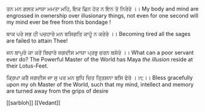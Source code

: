 ਤਨ ਮਨ ਗਲਤ ਮਾਯਾ ਮਮਤਾ ਮਹਿ, ਇਕ ਛਿਨ ਹੋਤ ਨ ਇਨ ਤੇ ਨਿਰੇਰੋ ।।
My body and mind are engrossed in ownership over illusionary things, not even for one second will my mind ever be free from this bondage !

ਥਾਕ ਪਰੇ ਸਭ ਹੀ ਪਚਹਾਰੇ ਮਨ ਬਸਿਗਤਿ ਕਾਹੂੰ ਨ ਕਰੇਰੋ ।।
Becoming tired all the sages are failed to attain Thee!

ਜਨ ਬਾਪੁਰੇ ਕਾ ਕਰੇਂ ਬਿਚਾਰੇ ਜਗਦੀਸ ਮਾਯਾ ਪ੍ਰਭੁ ਚਰਨ ਬਸੇਰੋ ।।
What can a poor servant ever do? The Powerful Master of the World has Maya *the illusion* reside at their Lotus-Feet.

ਕ੍ਰਿਪਾ ਕਰੈ ਜਗਦੀਸ ਜਾ ਸੁ ਪਰ ਮਨ ਬੁਧਿ ਚਿਤ ਤ੍ਰਿਸ਼ਨਾ ਬਸਿ ਫੇਰੋ ।।੮।।
Bless gracefully upon my oh Master of the World, such that my mind, intellect and memory are turned away from the grips of desire

[[sarbloh]]
[[Vedant]]
